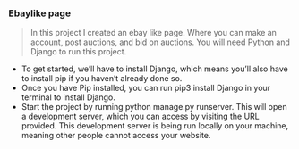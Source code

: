 ### Ebaylike page

> In this project I created an ebay like page. Where you 
> can make an account, post auctions, and bid on auctions.
> You will need Python and Django to run this project.

- To get started, we’ll have to install Django, which means you’ll also have to install pip if you haven’t already done so.
- Once you have Pip installed, you can run pip3 install Django in your terminal to install Django.
- Start the project by running python manage.py runserver. This will open a development server, which you can access by visiting the URL provided. This development server is being run locally on your machine, meaning other people cannot access your website.